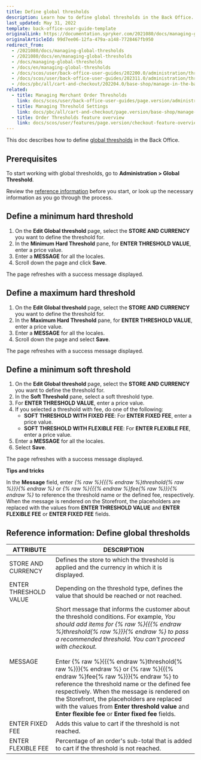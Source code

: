 ```yaml
---
title: Define global thresholds
description: Learn how to define global thresholds in the Back Office.
last_updated: May 31, 2022
template: back-office-user-guide-template
originalLink: https://documentation.spryker.com/2021080/docs/managing-global-thresholds
originalArticleId: 99d7ee06-12fa-479a-a148-7728467fb950
redirect_from:
  - /2021080/docs/managing-global-thresholds
  - /2021080/docs/en/managing-global-thresholds
  - /docs/managing-global-thresholds
  - /docs/en/managing-global-thresholds
  - /docs/scos/user/back-office-user-guides/202200.0/administration/thresholds/managing-global-thresholds.html
  - /docs/scos/user/back-office-user-guides/202311.0/administration/thresholds/managing-global-thresholds.html  
  - /docs/pbc/all/cart-and-checkout/202204.0/base-shop/manage-in-the-back-office/define-global-thresholds.html
related:
  - title: Managing Merchant Order Thresholds
    link: docs/scos/user/back-office-user-guides/page.version/administration/define-merchant-order-thresholds.html
  - title: Managing Threshold Settings
    link: docs/pbc/all/cart-and-checkout/page.version/base-shop/manage-in-the-back-office/manage-threshold-settings.html
  - title: Order Thresholds feature overview
    link: docs/scos/user/features/page.version/checkout-feature-overview/order-thresholds-overview.html
---
```


This doc describes how to define [global thresholds](/docs/pbc/all/cart-and-checkout/{{page.version}}/base-shop/feature-overviews/checkout-feature-overview/order-thresholds-overview.html) in the Back Office.

## Prerequisites

To start working with global thresholds, go to **Administration&nbsp;<span aria-label="and then">></span> Global Threshold**.

Review the [reference information](#reference-information-define-global-thresholds) before you start, or look up the necessary information as you go through the process.

## Define a minimum hard threshold

1. On the **Edit Global threshold** page, select the **STORE AND CURRENCY** you want to define the threshold for.
2. In the **Minimum Hard Threshold** pane, for **ENTER THRESHOLD VALUE**, enter a price value.
3. Enter a **MESSAGE** for all the locales.
4. Scroll down the page and click **Save**.

The page refreshes with a success message displayed.

## Define a maximum hard threshold

1. On the **Edit Global threshold** page, select the **STORE AND CURRENCY** you want to define the threshold for.
2. In the **Maximum Hard Threshold** pane, for **ENTER THRESHOLD VALUE**, enter a price value.
3. Enter a **MESSAGE** for all the locales.
4. Scroll down the page and select **Save**.

The page refreshes with a success message displayed.

## Define a minimum soft threshold

1. On the **Edit Global threshold** page, select the **STORE AND CURRENCY** you want to define the threshold for.
2. In the **Soft Threshold** pane, select a soft threshold type.
3. For **ENTER THRESHOLD VALUE**, enter a price value.
4. If you selected a threshold with fee, do one of the following:
   * **SOFT THRESHOLD WITH FIXED FEE**: For **ENTER FIXED FEE**, enter a price value.
   * **SOFT THRESHOLD WITH FLEXIBLE FEE**: For **ENTER FLEXIBLE FEE**, enter a price value.
5. Enter a **MESSAGE** for all the locales.
6. Select **Save**.

The page refreshes with a success message displayed.

**Tips and tricks**

In the **Message** field, enter *{% raw %}{{{% endraw %}threshold{% raw %}}}{% endraw %}* or *{% raw %}{{{% endraw %}fee{% raw %}}}{% endraw %}* to reference the threshold name or the defined fee, respectively. When the message is rendered on the Storefront, the placeholders are replaced with the values from **ENTER THRESHOLD VALUE** and **ENTER FLEXIBLE FEE** or **ENTER FIXED FEE** fields.

## Reference information: Define global thresholds

| ATTRIBUTE |DESCRIPTION|
| --- | --- |
| STORE AND CURRENCY | Defines the store to which the threshold is applied and the currency in which it is displayed. |
| ENTER THRESHOLD VALUE | Depending on the threshold type, defines the value that should be reached or not reached.|
|MESSAGE |Short message that informs the customer about the threshold conditions. For example, _You should add items for {% raw %}{{{% endraw %}threshold{% raw %}}}{% endraw %} to pass a recommended threshold. You can't proceed with checkout._ <br><br> Enter {% raw %}{{{% endraw %}threshold{% raw %}}}{% endraw %} or {% raw %}{{{% endraw %}fee{% raw %}}}{% endraw %} to reference the threshold name or the defined fee respectively. When the message is rendered on the Storefront, the placeholders are replaced with the values from **Enter threshold value** and **Enter flexible fee** or **Enter fixed fee** fields. |
| ENTER FIXED FEE | Adds this value to cart if the threshold is not reached. |
| ENTER FLEXIBLE FEE | Percentage of an order's sub-total that is added to cart if the threshold is not reached.|
